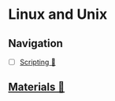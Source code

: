 # Linux and Unix

## Navigation

- [ ] [Scripting 📂](./topics/scripting/readme.md)

## [Materials 📂](./materials.md)
